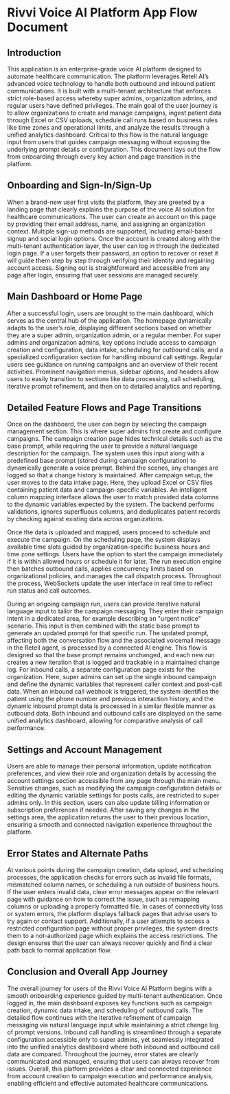 # Rivvi Voice AI Platform App Flow Document

## Introduction

This application is an enterprise-grade voice AI platform designed to automate healthcare communication. The platform leverages Retell AI’s advanced voice technology to handle both outbound and inbound patient communications. It is built with a multi-tenant architecture that enforces strict role-based access whereby super admins, organization admins, and regular users have defined privileges. The main goal of the user journey is to allow organizations to create and manage campaigns, ingest patient data through Excel or CSV uploads, schedule call runs based on business rules like time zones and operational limits, and analyze the results through a unified analytics dashboard. Critical to this flow is the natural language input from users that guides campaign messaging without exposing the underlying prompt details or configuration. This document lays out the flow from onboarding through every key action and page transition in the platform.

## Onboarding and Sign-In/Sign-Up

When a brand-new user first visits the platform, they are greeted by a landing page that clearly explains the purpose of the voice AI solution for healthcare communications. The user can create an account on this page by providing their email address, name, and assigning an organization context. Multiple sign-up methods are supported, including email-based signup and social login options. Once the account is created along with the multi-tenant authentication layer, the user can log in through the dedicated login page. If a user forgets their password, an option to recover or reset it will guide them step by step through verifying their identity and regaining account access. Signing out is straightforward and accessible from any page after login, ensuring that user sessions are managed securely.

## Main Dashboard or Home Page

After a successful login, users are brought to the main dashboard, which serves as the central hub of the application. The homepage dynamically adapts to the user’s role, displaying different sections based on whether they are a super admin, organization admin, or a regular member. For super admins and organization admins, key options include access to campaign creation and configuration, data intake, scheduling for outbound calls, and a specialized configuration section for handling inbound call settings. Regular users see guidance on running campaigns and an overview of their recent activities. Prominent navigation menus, sidebar options, and headers allow users to easily transition to sections like data processing, call scheduling, iterative prompt refinement, and then on to detailed analytics and reporting.

## Detailed Feature Flows and Page Transitions

Once on the dashboard, the user can begin by selecting the campaign management section. This is where super admins first create and configure campaigns. The campaign creation page hides technical details such as the base prompt, while requiring the user to provide a natural language description for the campaign. The system uses this input along with a predefined base prompt (stored during campaign configuration) to dynamically generate a voice prompt. Behind the scenes, any changes are logged so that a change history is maintained. After campaign setup, the user moves to the data intake page. Here, they upload Excel or CSV files containing patient data and campaign-specific variables. An intelligent column mapping interface allows the user to match provided data columns to the dynamic variables expected by the system. The backend performs validations, ignores superfluous columns, and deduplicates patient records by checking against existing data across organizations.

Once the data is uploaded and mapped, users proceed to schedule and execute the campaign. On the scheduling page, the system displays available time slots guided by organization-specific business hours and time zone settings. Users have the option to start the campaign immediately if it is within allowed hours or schedule it for later. The run execution engine then batches outbound calls, applies concurrency limits based on organizational policies, and manages the call dispatch process. Throughout the process, WebSockets update the user interface in real time to reflect run status and call outcomes.

During an ongoing campaign run, users can provide iterative natural language input to tailor the campaign messaging. They enter their campaign intent in a dedicated area, for example describing an "urgent notice" scenario. This input is then combined with the static base prompt to generate an updated prompt for that specific run. The updated prompt, affecting both the conversation flow and the associated voicemail message in the Retell agent, is processed by a connected AI engine. This flow is designed so that the base prompt remains unchanged, and each new run creates a new iteration that is logged and trackable in a maintained change log. For inbound calls, a separate configuration page exists for the organization. Here, super admins can set up the single inbound campaign and define the dynamic variables that represent caller context and post-call data. When an inbound call webhook is triggered, the system identifies the patient using the phone number and previous interaction history, and the dynamic inbound prompt data is processed in a similar flexible manner as outbound data. Both inbound and outbound calls are displayed on the same unified analytics dashboard, allowing for comparative analysis of call performance.

## Settings and Account Management

Users are able to manage their personal information, update notification preferences, and view their role and organization details by accessing the account settings section accessible from any page through the main menu. Sensitive changes, such as modifying the campaign configuration details or editing the dynamic variable settings for posts calls, are restricted to super admins only. In this section, users can also update billing information or subscription preferences if needed. After saving any changes in the settings area, the application returns the user to their previous location, ensuring a smooth and connected navigation experience throughout the platform.

## Error States and Alternate Paths

At various points during the campaign creation, data upload, and scheduling processes, the application checks for errors such as invalid file formats, mismatched column names, or scheduling a run outside of business hours. If the user enters invalid data, clear error messages appear on the relevant page with guidance on how to correct the issue, such as remapping columns or uploading a properly formatted file. In cases of connectivity loss or system errors, the platform displays fallback pages that advise users to try again or contact support. Additionally, if a user attempts to access a restricted configuration page without proper privileges, the system directs them to a not-authorized page which explains the access restrictions. The design ensures that the user can always recover quickly and find a clear path back to normal application flow.

## Conclusion and Overall App Journey

The overall journey for users of the Rivvi Voice AI Platform begins with a smooth onboarding experience guided by multi-tenant authentication. Once logged in, the main dashboard exposes key functions such as campaign creation, dynamic data intake, and scheduling of outbound calls. The detailed flow continues with the iterative refinement of campaign messaging via natural language input while maintaining a strict change log of prompt versions. Inbound call handling is streamlined through a separate configuration accessible only to super admins, yet seamlessly integrated into the unified analytics dashboard where both inbound and outbound call data are compared. Throughout the journey, error states are clearly communicated and managed, ensuring that users can always recover from issues. Overall, this platform provides a clear and connected experience from account creation to campaign execution and performance analysis, enabling efficient and effective automated healthcare communications.

